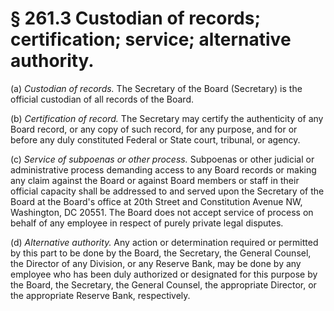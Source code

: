 # § 261.3   Custodian of records; certification; service; alternative authority.

(a) *Custodian of records.* The Secretary of the Board (Secretary) is the official custodian of all records of the Board.


(b) *Certification of record.* The Secretary may certify the authenticity of any Board record, or any copy of such record, for any purpose, and for or before any duly constituted Federal or State court, tribunal, or agency.


(c) *Service of subpoenas or other process.* Subpoenas or other judicial or administrative process demanding access to any Board records or making any claim against the Board or against Board members or staff in their official capacity shall be addressed to and served upon the Secretary of the Board at the Board's office at 20th Street and Constitution Avenue NW, Washington, DC 20551. The Board does not accept service of process on behalf of any employee in respect of purely private legal disputes.


(d) *Alternative authority.* Any action or determination required or permitted by this part to be done by the Board, the Secretary, the General Counsel, the Director of any Division, or any Reserve Bank, may be done by any employee who has been duly authorized or designated for this purpose by the Board, the Secretary, the General Counsel, the appropriate Director, or the appropriate Reserve Bank, respectively.




